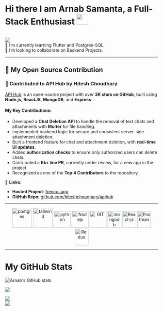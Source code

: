 # Hi there I am Arnab Samanta, a Full-Stack Enthusiast <img src="https://github.com/TheDudeThatCode/TheDudeThatCode/blob/master/Assets/Hi.gif" width="35" />  
<br><img src="https://user-images.githubusercontent.com/57105611/210224861-db9f86fa-76c4-4b09-85ba-e3908b91d4ee.gif"><br>🔭 I’m currently learning Flutter and Postgres-SQL.<br>👯 I’m looking to collaborate on Backend Projects.<br>  

---

## 🚀 My Open Source Contribution  

### 🌟 Contributed to **API Hub** by Hitesh Choudhary  
[API Hub](https://freeapi.app) is an open-source project with over **3K stars on GitHub**, built using **Node.js**, **ReactJS**, **MongoDB**, and **Express**.  

#### My Key Contributions:  
- Developed a **Chat Deletion API** to handle the removal of text chats and attachments with **Multer** for file handling.  
- Implemented backend logic for secure and consistent server-side attachment deletion.  
- Built a frontend feature for chat and attachment deletion, with **real-time UI updates**.  
- Added **authorization checks** to ensure only authorized users can delete chats.  
- Contributed a **6k+ line PR**, currently under review, for a new app in the project.  
- Recognized as one of the **Top 4 Contributors** to the repository.  

🔗 **Links**:  
- **Hosted Project**: [freeapi.app](https://freeapi.app)  
- **GitHub Repo**: [github.com/hiteshchoudhary/apihub](https://github.com/hiteshchoudhary/apihub)  

---

<p align="center">  
      <img src="https://www.vectorlogo.zone/logos/postgresql/postgresql-icon.svg" alt="postgres" width="65" height="65" />  
      <img src="https://www.vectorlogo.zone/logos/tailwindcss/tailwindcss-icon.svg" alt="tailwind" width="65" height="65"/>  
      <img src="https://www.vectorlogo.zone/logos/python/python-icon.svg" alt="python" width="55" height="55"/>  
      <img src="https://www.vectorlogo.zone/logos/nodejs/nodejs-icon.svg" alt="Nodejs" width="55" height="55"/>  
      <img src="https://www.vectorlogo.zone/logos/git-scm/git-scm-icon.svg" alt="GIT" width="55" height="55"/>  
      <img src="https://www.vectorlogo.zone/logos/mongodb/mongodb-icon.svg" alt="mongodb" width="45" height="55"/>  
      <img src="https://www.vectorlogo.zone/logos/reactjs/reactjs-icon.svg" alt="React-js" width="45" height="55"/>  
      <img src="https://www.vectorlogo.zone/logos/getpostman/getpostman-icon.svg" alt="Postman" width="45" height="55"/>  
      <img src="https://www.vectorlogo.zone/logos/js_redux/js_redux-icon.svg" alt="Redux" width="45" height="55"/>  
</p>  

---

# My GitHub Stats  

![Arnab's GitHub stats](https://github-readme-stats.vercel.app/api?username=arnb-smnta&show=reviews,discussions_started,discussions_answered,prs_merged,prs_merged_percentage)  

![](https://github-readme-streak-stats.herokuapp.com/?user=arnb-smnta&theme=dark&hide_border=false)  

![](https://github-readme-stats.vercel.app/api/top-langs/?username=arnb-smnta&theme=dark&hide_border=false&include_all_commits=true&count_private=true&layout=compact)  
![](https://github-profile-trophy.vercel.app/?username=arnb-smnta&theme=chalk&no-frame=false&no-bg=true&margin-w=4)  
